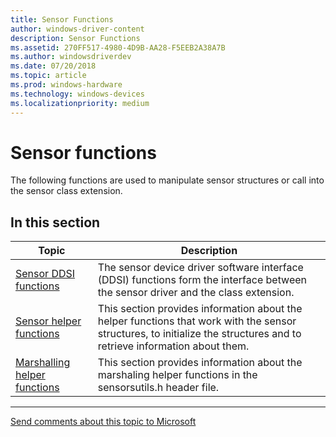 ```yaml
---
title: Sensor Functions
author: windows-driver-content
description: Sensor Functions
ms.assetid: 270FF517-4980-4D9B-AA28-F5EEB2A38A7B
ms.author: windowsdriverdev
ms.date: 07/20/2018
ms.topic: article
ms.prod: windows-hardware
ms.technology: windows-devices
ms.localizationpriority: medium
---
```


# Sensor functions

The following functions are used to manipulate sensor structures or call into the sensor class extension.

## In this section

|Topic|Description|
|---|---|
|[Sensor DDSI functions](sensor-ddsi-functions.md)|The sensor device driver software interface (DDSI) functions form the interface between the sensor driver and the class extension.|
|[Sensor helper functions](sensor-helper-functions.md)|This section provides information about the helper functions that work with the sensor structures, to initialize the structures and to retrieve information about them.|
|[Marshalling helper functions](marshalling-helper-functions.md)|This section provides information about the marshaling helper functions in the sensorsutils.h header file.|

--------------------
[Send comments about this topic to Microsoft](mailto:wsddocfb@microsoft.com?subject=Documentation%20feedback%20%5Bsensors\sensors%5D:%20Sensor%20Functions%20%20RELEASE:%20%282/19/2018%29&body=%0A%0APRIVACY%20STATEMENT%0A%0AWe%20use%20your%20feedback%20to%20improve%20the%20documentation.%20We%20don't%20use%20your%20email%20address%20for%20any%20other%20purpose,%20and%20we'll%20remove%20your%20email%20address%20from%20our%20system%20after%20the%20issue%20that%20you're%20reporting%20is%20fixed.%20While%20we're%20working%20to%20fix%20this%20issue,%20we%20might%20send%20you%20an%20email%20message%20to%20ask%20for%20more%20info.%20Later,%20we%20might%20also%20send%20you%20an%20email%20message%20to%20let%20you%20know%20that%20we've%20addressed%20your%20feedback.%0A%0AFor%20more%20info%20about%20Microsoft's%20privacy%20policy,%20see%20http://privacy.microsoft.com/default.aspx. "Send comments about this topic to Microsoft")
